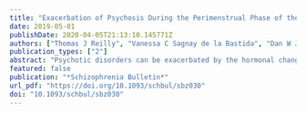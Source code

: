 ```yaml
---
title: "Exacerbation of Psychosis During the Perimenstrual Phase of the Menstrual Cycle: Systematic Review and Meta-analysis"
date: 2019-05-01
publishDate: 2020-04-05T21:13:10.145771Z
authors: ["Thomas J Reilly", "Vanessa C Sagnay de la Bastida", "Dan W Joyce", "Alexis E Cullen", "Philip McGuire"]
publication_types: ["2"]
abstract: "Psychotic disorders can be exacerbated by the hormonal changes associated with childbirth, but the extent to which exacerbations occur with the menstrual cycle is unclear. We addressed this issue by conducting a systematic review. Embase, Medline, and PsychINFO databases were searched for studies that measured exacerbations of psychotic disorders in relation to the menstrual cycle. We extracted exacerbation measure, definition of menstrual cycle phase, and measurement of menstrual cycle phase. Standard incidence ratios were calculated for the perimenstrual phase based on the observed admissions during this phase divided by the expected number of admissions if the menstrual cycle had no effect. Random effects models were used to examine pooled rates of psychiatric admission in the perimenstrual phase. Nineteen studies, comprising 1193 participants were eligible for inclusion. Eleven studies examined psychiatric admission rates, 5 examined symptoms scores, 2 examined self-reported exacerbation, and 1 examined both admission rates and symptom scores. A random effects model demonstrated the rate of admissions during the perimenstrual phase was 1.48 times higher than expected (95% CI: 1.31–1.67), with no significant heterogeneity detected. Four of six symptom score studies reported perimenstrual worsening, but lack of consistency in timepoints precluded meta-analysis. Two studies examining self-reported menstrual exacerbations reported prevalences ranging from 20% to 32.4%. Psychiatric admission rates are significantly higher than expected during the perimenstrual phase. There is some evidence that a worsening of psychotic symptoms also occurs during this phase, but further research with more precise measurement of the menstrual cycle and symptomatology is required."
featured: false
publication: "*Schizophrenia Bulletin*"
url_pdf: "https://doi.org/10.1093/schbul/sbz030"
doi: "10.1093/schbul/sbz030"
---
```


